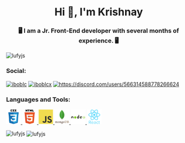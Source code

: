 <h1 align="center">Hi 👋, I'm Krishnay</h1>
<h3 align="center">🖥️ I am a Jr. Front-End developer with several months of experience. 🖥️</h3>

<p align="left"> <img src="https://komarev.com/ghpvc/?username=lufyjs&label=Profile%20views&color=0e75b6&style=flat" alt="lufyjs" /> </p>

<h3 align="left">Social:</h3>
<p align="left">
<a href="https://fb.com/iboblc" target="blank"><img align="center" src="https://raw.githubusercontent.com/rahuldkjain/github-profile-readme-generator/master/src/images/icons/Social/facebook.svg" alt="iboblc" height="30" width="40" /></a>
<a href="https://instagram.com/iboblcx" target="blank"><img align="center" src="https://raw.githubusercontent.com/rahuldkjain/github-profile-readme-generator/master/src/images/icons/Social/instagram.svg" alt="iboblcx" height="30" width="40" /></a>
<a href="https://discord.gg/https://discord.com/users/566314588778266624" target="blank"><img align="center" src="https://raw.githubusercontent.com/rahuldkjain/github-profile-readme-generator/master/src/images/icons/Social/discord.svg" alt="https://discord.com/users/566314588778266624" height="30" width="40" /></a>
</p>

<h3 align="left">Languages and Tools:</h3>
<p align="left"> <a href="https://www.w3schools.com/css/" target="_blank" rel="noreferrer"> <img src="https://raw.githubusercontent.com/devicons/devicon/master/icons/css3/css3-original-wordmark.svg" alt="css3" width="40" height="40"/> </a> <a href="https://www.w3.org/html/" target="_blank" rel="noreferrer"> <img src="https://raw.githubusercontent.com/devicons/devicon/master/icons/html5/html5-original-wordmark.svg" alt="html5" width="40" height="40"/> </a> <a href="https://developer.mozilla.org/en-US/docs/Web/JavaScript" target="_blank" rel="noreferrer"> <img src="https://raw.githubusercontent.com/devicons/devicon/master/icons/javascript/javascript-original.svg" alt="javascript" width="40" height="40"/> </a> <a href="https://www.mongodb.com/" target="_blank" rel="noreferrer"> <img src="https://raw.githubusercontent.com/devicons/devicon/master/icons/mongodb/mongodb-original-wordmark.svg" alt="mongodb" width="40" height="40"/> </a> <a href="https://nodejs.org" target="_blank" rel="noreferrer"> <img src="https://raw.githubusercontent.com/devicons/devicon/master/icons/nodejs/nodejs-original-wordmark.svg" alt="nodejs" width="40" height="40"/> </a> <a href="https://reactjs.org/" target="_blank" rel="noreferrer"> <img src="https://raw.githubusercontent.com/devicons/devicon/master/icons/react/react-original-wordmark.svg" alt="react" width="40" height="40"/> </a> </p>

<p><img align="left" src="https://github-readme-stats.vercel.app/api/top-langs?username=lufyjs&show_icons=true&locale=en&layout=compact" alt="lufyjs" /></p>

<p>&nbsp;<img align="center" src="https://github-readme-stats.vercel.app/api?username=lufyjs&show_icons=true&locale=en" alt="lufyjs" /></p>
